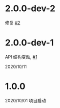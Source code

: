 # 2.0.0-dev-2
修复 [#2](https://github.com/Karlatemp/mirai-websocket-api/issues/2)

# 2.0.0-dev-1

API 结构变动, [#1](https://github.com/Karlatemp/mirai-websocket-api/issues/1#issuecomment-706538087)

2020/10/11


# 1.0.0
2020/10/01 项目启动
